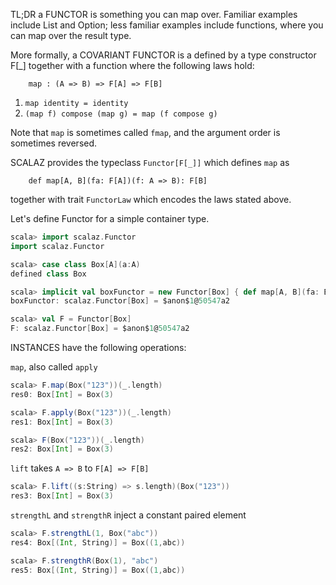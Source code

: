 TL;DR a FUNCTOR is something you can map over. Familiar examples include List and Option; less familiar examples include functions, where you can map over the result type. 

More formally, a COVARIANT FUNCTOR is a defined by a type constructor F[_] together with a 
function where the following laws hold:

        map : (A => B) => F[A] => F[B]

1. `map identity = identity`
2. `(map f) compose (map g) = map (f compose g)`
  
Note that `map` is sometimes called `fmap`, and the argument order is sometimes reversed.

SCALAZ provides the typeclass `Functor[F[_]]` which defines `map` as

        def map[A, B](fa: F[A])(f: A => B): F[B]
  
together with trait `FunctorLaw` which encodes the laws stated above.

Let's define Functor for a simple container type.

```scala
scala> import scalaz.Functor  
import scalaz.Functor

scala> case class Box[A](a:A)
defined class Box

scala> implicit val boxFunctor = new Functor[Box] { def map[A, B](fa: Box[A])(f: A => B): Box[B] = Box(f(fa.a)) }
boxFunctor: scalaz.Functor[Box] = $anon$1@50547a2

scala> val F = Functor[Box] 
F: scalaz.Functor[Box] = $anon$1@50547a2

```

INSTANCES have the following operations:

`map`, also called `apply`


```scala
scala> F.map(Box("123"))(_.length)
res0: Box[Int] = Box(3)

scala> F.apply(Box("123"))(_.length)
res1: Box[Int] = Box(3)

scala> F(Box("123"))(_.length)
res2: Box[Int] = Box(3)

```

`lift` takes `A => B` to `F[A] => F[B]`

```scala
scala> F.lift((s:String) => s.length)(Box("123"))
res3: Box[Int] = Box(3)

```

`strengthL` and `strengthR` inject a constant paired element

```scala
scala> F.strengthL(1, Box("abc"))
res4: Box[(Int, String)] = Box((1,abc))

scala> F.strengthR(Box(1), "abc")
res5: Box[(Int, String)] = Box((1,abc))

```
  

